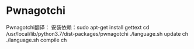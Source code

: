 # Pwnagotchi
Pwnagotchi翻译：
安装依赖：sudo apt-get install gettext
cd /usr/local/lib/python3.7/dist-packages/pwnagotchi
./language.sh update ch
./language.sh compile ch

